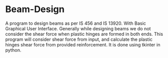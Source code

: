# Beam-Design
A program to design beams as per IS 456 and IS 13920. With Basic Graphical User Interface.
Generally while designing beams we do not consider the shear force when plastic hinges are formed in both ends.
This program will consider shear force from input, and calculate the plastic hinges shear force from provided reinforcement.
It is done using tkinter in python.
